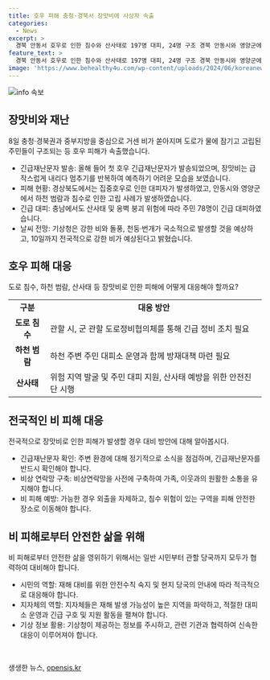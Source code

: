 ```yaml
---
title: 호우 피해 충청·경북서 장맛비에 사상자 속출
categories:
  - News
excerpt: >
  경북 안동서 호우로 인한 침수와 산사태로 197명 대피, 24명 구조 경북 안동시와 영양군에서 13명과 1명이 구조된 가운데 197명이 대피하고, 산사태로 50대 남성 A씨 실종됐다. 78명 긴급 대피. 장맛비가 멈추기를 반복해 예측 어렵지만, 호우 특보는 해제됐지만 지역마다 강한 비가 예상돼 주의를 당부함. 10일까지 강한 비가 예상되니 유의할 것. (총 150자)
feature_text: >
  경북 안동서 호우로 인한 침수와 산사태로 197명 대피, 24명 구조 경북 안동시와 영양군에서 13명과 1명이 구조된 가운데 197명이 대피하고, 산사태로 50대 남성 A씨 실종됐다. 78명 긴급 대피. 장맛비가 멈추기를 반복해 예측 어렵지만, 호우 특보는 해제됐지만 지역마다 강한 비가 예상돼 주의를 당부함. 10일까지 강한 비가 예상되니 유의할 것. (총 150자)
image: 'https://www.behealthy4u.com/wp-content/uploads/2024/06/koreanews.jpg'
---
```


<p><img src="https://www.behealthy4u.com/wp-content/uploads/2024/06/koreanews.jpg" alt="info 속보" /></p>

<h2 data-ke-size="size26">장맛비와 재난</h2>

<p data-ke-size="size16">8일 충청·경북권과 중부지방을 중심으로 거센 비가 쏟아지며 도로가 물에 잠기고 고립된 주민들이 구조되는 등 호우 피해가 속출했습니다.</p>

<ul>
  <li>긴급재난문자 발송: 올해 들어 첫 호우 긴급재난문자가 발송되었으며, 장맛비는 급작스럽게 내리다 멈추기를 반복하여 예측하기 어려운 모습을 보였습니다.</li>
  <li>피해 현황: 경상북도에서는 집중호우로 인한 대피자가 발생하였고, 안동시와 영양군에서 하천 범람과 침수로 인한 고립 사례가 발생하였습니다.</li>
  <li>긴급 대피: 충남에서도 산사태 및 옹벽 붕괴 위험에 따라 주민 78명이 긴급 대피하였습니다.</li>
  <li>날씨 전망: 기상청은 강한 비와 돌풍, 천둥·번개가 국소적으로 발생할 것을 예상하고, 10일까지 전국적으로 강한 비가 예상된다고 밝혔습니다.</li>
</ul>

<h2 data-ke-size="size26">호우 피해 대응</h2>

<p data-ke-size="size16">도로 침수, 하천 범람, 산사태 등 장맛비로 인한 피해에 어떻게 대응해야 할까요?</p>

<table>
  <tr>
    <td style="text-align: center; height: 17px;"><b>구분</b></td>
    <td style="text-align: center; height: 17px;"><b>대응 방안</b></td>
  </tr>
  <tr>
    <td style="text-align: center; height: 17px;"><b>도로 침수</b></td>
    <td>관할 시, 군 관할 도로정비협의체를 통해 긴급 정비 조치 필요</td>
  </tr>
  <tr>
    <td style="text-align: center; height: 17px;"><b>하천 범람</b></td>
    <td>하천 주변 주민 대피소 운영과 함께 방재대책 마련 필요</td>
  </tr>
  <tr>
    <td style="text-align: center; height: 17px;"><b>산사태</b></td>
    <td>위험 지역 발굴 및 주민 대피 지원, 산사태 예방을 위한 안전진단 시행</td>
  </tr>
</table>

<h2 data-ke-size="size26">전국적인 비 피해 대응</h2>

<p data-ke-size="size16">전국적으로 장맛비로 인한 피해가 발생할 경우 대비 방안에 대해 알아봅시다.</p>

<ul>
  <li>긴급재난문자 확인: 주변 환경에 대해 정기적으로 소식을 점검하며, 긴급재난문자를 반드시 확인해야 합니다.</li>
  <li>비상 연락망 구축: 비상연락망을 사전에 구축하여 가족, 이웃과의 원활한 소통을 유지해야 합니다.</li>
  <li>비 피해 예방: 가능한 경우 외출을 자제하고, 침수 위험이 있는 구역을 피해 안전한 장소로 이동해야 합니다.</li>
</ul>

<h2 data-ke-size="size26">비 피해로부터 안전한 삶을 위해</h2>

<p data-ke-size="size16">비 피해로부터 안전한 삶을 영위하기 위해서는 일반 시민부터 관할 당국까지 모두가 협력하여 대비해야 합니다.</p>

<ul>
  <li>시민의 역할: 재해 대비를 위한 안전수칙 숙지 및 현지 당국의 안내에 따라 적극적으로 대응해야 합니다.</li>
  <li>지자체의 역할: 지자체들은 재해 발생 가능성이 높은 지역을 파악하고, 적절한 대피소 운영과 긴급 구호 및 지원 활동을 펼쳐야 합니다.</li>
  <li>기상 정보 활용: 기상청이 제공하는 정보를 주시하고, 관련 기관과 협력하여 신속한 대응이 이루어져야 합니다.</li>
</ul>

<p data-ke-size="size16">&nbsp;</p>
생생한 뉴스, <a href="https://opensis.kr" rel="dofollow">opensis.kr</a>


